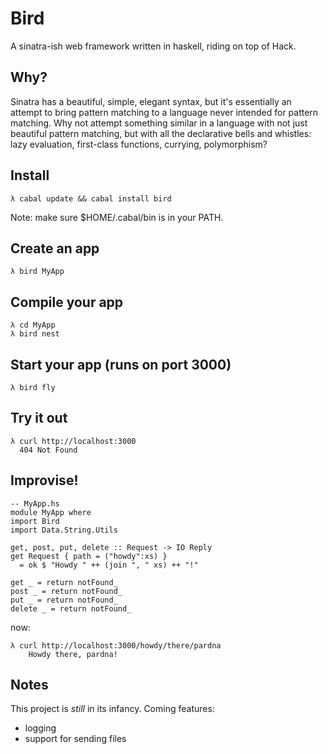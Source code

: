 # Bird

A sinatra-ish web framework written in haskell, riding on top of Hack. 

## Why?

Sinatra has a beautiful, simple, elegant syntax, but it's essentially an attempt to bring pattern matching to a language never intended for 
pattern matching. Why not attempt something similar in a language with not just beautiful pattern matching, but with all the declarative 
bells and whistles: lazy evaluation, first-class functions, currying, polymorphism?

## Install

    λ cabal update && cabal install bird

Note: make sure $HOME/.cabal/bin is in your PATH.

## Create an app

    λ bird MyApp 

## Compile your app

    λ cd MyApp
    λ bird nest 

## Start your app (runs on port 3000)

    λ bird fly

## Try it out
    
    λ curl http://localhost:3000
      404 Not Found

## Improvise!
    
    -- MyApp.hs
    module MyApp where
    import Bird
    import Data.String.Utils

    get, post, put, delete :: Request -> IO Reply
    get Request { path = ("howdy":xs) } 
      = ok $ "Howdy " ++ (join ", " xs) ++ "!"

    get _ = return notFound_
    post _ = return notFound_
    put _ = return notFound_
    delete _ = return notFound_

now:

    λ curl http://localhost:3000/howdy/there/pardna
        Howdy there, pardna!

## Notes

This project is *still* in its infancy. Coming features:

* logging
* support for sending files

